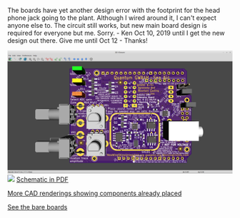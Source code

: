 The boards have yet another design error with the footprint for the head phone jack going to the plant.  Although I wired around it, I can't expect anyone else to.  The circuit still works, but new main board design is required for everyone but me.  Sorry. - Ken Oct 10, 2019 until I get the new design out there.  Give me until Oct 12 - Thanks!

![](https://github.com/kenneth558/a/blob/master/a.png)
![](https://github.com/kenneth558/plant_resistance_primary_perception/blob/Free/Where%20to%20find%20everything%20for%20making%20your%20own%20GWAAMC%20device/back_straight-on_blanked-out_hx711.png)
[Schematic in PDF](https://github.com/kenneth558/plant_resistance_primary_perception/blob/Free/Where%20to%20find%20everything%20for%20making%20your%20own%20GWAAMC%20device/schematic.pdf)

[More CAD renderings showing components already placed](https://github.com/kenneth558/plant_resistance_primary_perception/tree/Free/Where%20to%20find%20everything%20for%20making%20your%20own%20GWAAMC%20device/Construction%20details)

[See the bare boards](https://github.com/kenneth558/plant_resistance_primary_perception/blob/Free/Where%20to%20find%20everything%20for%20making%20your%20own%20GWAAMC%20device/Files%20you%20need%20relative%20to%20the%20printed%20circuit%20board/View%20bare%20board.md)
